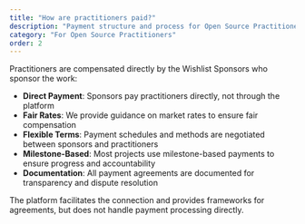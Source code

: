 ```yaml
---
title: "How are practitioners paid?"
description: "Payment structure and process for Open Source Practitioners"
category: "For Open Source Practitioners"
order: 2
---
```


Practitioners are compensated directly by the Wishlist Sponsors who sponsor the work:

- **Direct Payment**: Sponsors pay practitioners directly, not through the platform
- **Fair Rates**: We provide guidance on market rates to ensure fair compensation
- **Flexible Terms**: Payment schedules and methods are negotiated between sponsors and practitioners
- **Milestone-Based**: Most projects use milestone-based payments to ensure progress and accountability
- **Documentation**: All payment agreements are documented for transparency and dispute resolution

The platform facilitates the connection and provides frameworks for agreements, but does not handle payment processing directly.